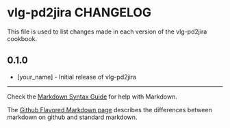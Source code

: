vlg-pd2jira CHANGELOG
=====================

This file is used to list changes made in each version of the vlg-pd2jira cookbook.

0.1.0
-----
- [your_name] - Initial release of vlg-pd2jira

- - -
Check the [Markdown Syntax Guide](http://daringfireball.net/projects/markdown/syntax) for help with Markdown.

The [Github Flavored Markdown page](http://github.github.com/github-flavored-markdown/) describes the differences between markdown on github and standard markdown.
